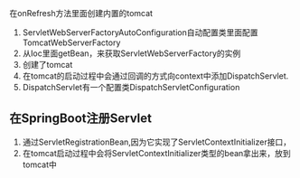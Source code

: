

在onRefresh方法里面创建内置的tomcat

1. ServletWebServerFactoryAutoConfiguration自动配置类里面配置TomcatWebServerFactory
2. 从Ioc里面getBean，来获取ServletWebServerFactory的实例
3. 创建了tomcat
4. 在tomcat的启动过程中会通过回调的方式向context中添加DispatchServlet.
5. DispatchServlet有一个配置类DispatchServletConfiguration



## 在SpringBoot注册Servlet

1. 通过ServletRegistrationBean,因为它实现了ServletContextInitializer接口，
2. 在tomcat启动过程中会将ServletContextInitializer类型的bean拿出来，放到tomcat中